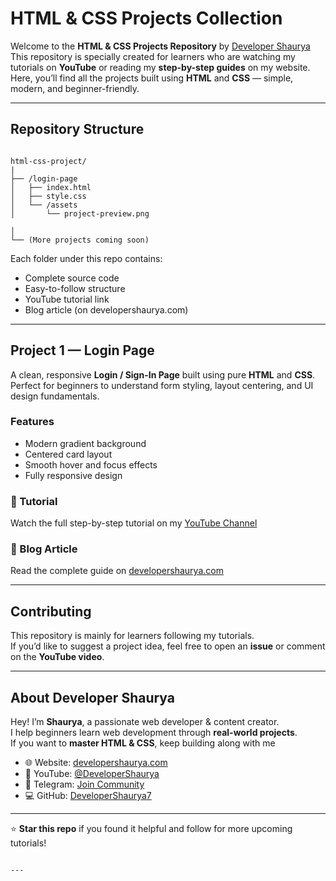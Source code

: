 
# HTML & CSS Projects Collection

Welcome to the **HTML & CSS Projects Repository** by [Developer Shaurya](https://developershaurya.com)  
This repository is specially created for learners who are watching my tutorials on **YouTube** or reading my **step-by-step guides** on my website.  
Here, you’ll find all the projects built using **HTML** and **CSS** — simple, modern, and beginner-friendly.

---

## Repository Structure

```

html-css-project/
|
├── /login-page
│   ├── index.html
│   ├── style.css
│   └── /assets
│       └── project-preview.png

│
└── (More projects coming soon)

```

Each folder under this repo contains:
- Complete source code  
- Easy-to-follow structure  
- YouTube tutorial link  
- Blog article (on developershaurya.com)

---

## Project 1 — Login Page

A clean, responsive **Login / Sign-In Page** built using pure **HTML** and **CSS**.  
Perfect for beginners to understand form styling, layout centering, and UI design fundamentals.

### Features
- Modern gradient background  
- Centered card layout  
- Smooth hover and focus effects  
- Fully responsive design  

### 🎥 Tutorial
Watch the full step-by-step tutorial on my [YouTube Channel](https://www.youtube.com/@DeveloperShaurya)

### 📖 Blog Article
Read the complete guide on [developershaurya.com](https://developershaurya.com)

---

## Contributing
This repository is mainly for learners following my tutorials.  
If you’d like to suggest a project idea, feel free to open an **issue** or comment on the **YouTube video**.

---

## About Developer Shaurya
Hey! I’m **Shaurya**, a passionate web developer & content creator.  
I help beginners learn web development through **real-world projects**.  
If you want to **master HTML & CSS**, keep building along with me 

- 🌐 Website: [developershaurya.com](https://developershaurya.com)  
- 🎥 YouTube: [@DeveloperShaurya](https://www.youtube.com/@DeveloperShaurya)  
- 💬 Telegram: [Join Community](https://t.me/developer_shaurya)  
- 💻 GitHub: [DeveloperShaurya7](https://github.com/DeveloperShaurya7)

---

⭐ **Star this repo** if you found it helpful and follow for more upcoming tutorials!
```

---

